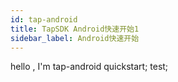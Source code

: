 ```yaml
---
id: tap-android
title: TapSDK Android快速开始1
sidebar_label: Android快速开始
---
```


hello , I'm tap-android quickstart; test;
